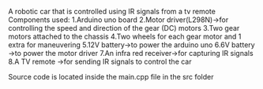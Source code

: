 A robotic car that is controlled using IR signals from a tv remote
Components used:
     1.Arduino uno board
     2.Motor driver(L298N)->for controlling the speed and direction of the gear (DC) motors
     3.Two gear motors attached to the chassis
     4.Two wheels for each gear motor and 1 extra for maneuvering
     5.12V battery->to power the arduino uno
     6.6V battery ->to power the motor driver
     7.An infra red receiver->for capturing IR signals
     8.A TV remote ->for sending IR signals to control the car

Source code is located inside the main.cpp file in the src folder
